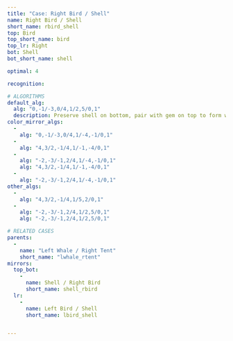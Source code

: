 ```yaml
---
title: "Case: Right Bird / Shell"
name: Right Bird / Shell
short_name: rbird_shell
top: Bird
top_short_name: bird
top_lr: Right
bot: Shell
bot_short_name: shell

optimal: 4

recognition:

# ALGORITHMS
default_alg:
  alg: "0,-1/-3,0/4,1/2,5/0,1"
  description: Preserve shell on bottom, pair with gem on top to form whale/tent.
color_mirror_algs:
  -
    alg: "0,-1/-3,0/4,1/-4,-1/0,1"
  -
    alg: "4,3/2,-1/4,1/-1,-4/0,1"
  -
    alg: "-2,-3/-1,2/4,1/-4,-1/0,1"
    alg: "4,3/2,-1/4,1/-1,-4/0,1"
  -
    alg: "-2,-3/-1,2/4,1/-4,-1/0,1"
other_algs:
  -
    alg: "4,3/2,-1/4,1/5,2/0,1"
  -
    alg: "-2,-3/-1,2/4,1/2,5/0,1"
    alg: "-2,-3/-1,2/4,1/2,5/0,1"

# RELATED CASES
parents:
  -
    name: "Left Whale / Right Tent"
    short_name: "lwhale_rtent"
mirrors:
  top_bot:
    -
      name: Shell / Right Bird
      short_name: shell_rbird
  lr:
    -
      name: Left Bird / Shell
      short_name: lbird_shell


---
```


